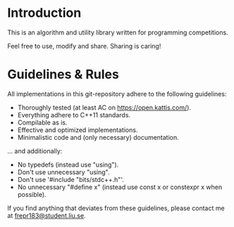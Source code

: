 # Introduction
This is an algorithm and utility library written for programming competitions.

Feel free to use, modify and share. Sharing is caring!

# Guidelines & Rules
All implementations in this git-repository adhere to the following guidelines:

- Thoroughly tested (at least AC on https://open.kattis.com/).
- Everything adhere to C++11 standards.
- Compilable as is.
- Effective and optimized implementations.
- Minimalistic code and (only necessary) documentation.

... and additionally:

- No typedefs (instead use "using").
- Don't use unnecessary "using".
- Don't use '#include "bits/stdc++.h"'.
- No unnecessary "#define x" (instead use const x or constexpr x when possible).

If you find anything that deviates from these guidelines, please contact me at frepr183@student.liu.se.
